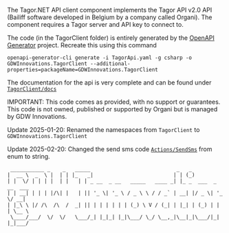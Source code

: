 The Tagor.NET API client component implements the Tagor API v2.0 API (Bailiff software developed in Belgium by a company called Organi). The component requires a Tagor server and API key to connect to. 

The code (in the TagorClient folder) is entirely generated by the [OpenAPI Generator](https://openapi-generator.tech) project.
Recreate this using this command
```
openapi-generator-cli generate -i TagorApi.yaml -g csharp -o GDWInnovations.TagorClient --additional-properties=packageName=GDWInnovations.TagorClient
```

The documentation for the api is very complete and can be found under [`TagorClient/docs`](https://github.com/GDW-Innovations/GDWInnovations.TagorClient/blob/main/GDWInnovations.TagorClient/README.md)

IMPORTANT: This code comes as provided, with no support or guarantees. This code is not owned, published or supported by Organi but is managed by GDW Innovations.

Update 2025-01-20:
Renamed the namespaces from `TagorClient` to `GDWInnovations.TagorClient`

Update 2025-02-20:
Changed the send sms code [`Actions/SendSms`](https://docs.organi.be/Tagor/1.08.5000B3.html#tag/Actions/operation/ActionsSendSms) from enum to string.

```
 ___________ _    _   _____                            _   _                 
|  __ \  _  \ |  | | |_   _|                          | | (_)                
| |  \/ | | | |  | |   | | _ __  _ __   _____   ____ _| |_ _  ___  _ __  ___ 
| | __| | | | |/\| |   | || '_ \| '_ \ / _ \ \ / / _` | __| |/ _ \| '_ \/ __|
| |_\ \ |/ /\  /\  /  _| || | | | | | | (_) \ V / (_| | |_| | (_) | | | \__ \
 \____/___/  \/  \/   \___/_| |_|_| |_|\___/ \_/ \__,_|\__|_|\___/|_| |_|___/
                                                                             
```                                                                          
